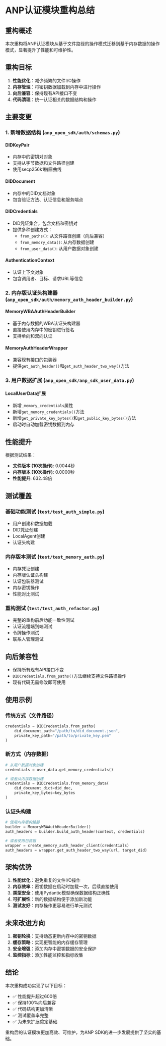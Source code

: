# ANP认证模块重构总结

## 重构概述

本次重构将ANP认证模块从基于文件路径的操作模式迁移到基于内存数据的操作模式，显著提升了性能和可维护性。

## 重构目标

1. **性能优化**：减少频繁的文件I/O操作
2. **内存管理**：将密钥数据加载到内存中进行操作
3. **向后兼容**：保持现有API接口不变
4. **代码清理**：统一认证相关的数据结构和操作

## 主要变更

### 1. 新增数据结构 (`anp_open_sdk/auth/schemas.py`)

#### DIDKeyPair
- 内存中的密钥对对象
- 支持从字节数据和文件路径创建
- 使用secp256k1椭圆曲线

#### DIDDocument
- 内存中的DID文档对象
- 包含验证方法、认证信息和服务端点

#### DIDCredentials
- DID凭证集合，包含文档和密钥对
- 提供多种创建方式：
  - `from_paths()`: 从文件路径创建（向后兼容）
  - `from_memory_data()`: 从内存数据创建
  - `from_user_data()`: 从用户数据对象创建

#### AuthenticationContext
- 认证上下文对象
- 包含调用者、目标、请求URL等信息

### 2. 内存版认证头构建器 (`anp_open_sdk/auth/memory_auth_header_builder.py`)

#### MemoryWBAAuthHeaderBuilder
- 基于内存数据的WBA认证头构建器
- 直接使用内存中的密钥进行签名
- 支持单向和双向认证

#### MemoryAuthHeaderWrapper
- 兼容现有接口的包装器
- 提供`get_auth_header()`和`get_auth_header_two_way()`方法

### 3. 用户数据扩展 (`anp_open_sdk/anp_sdk_user_data.py`)

#### LocalUserData扩展
- 新增`_memory_credentials`属性
- 新增`get_memory_credentials()`方法
- 新增`get_private_key_bytes()`和`get_public_key_bytes()`方法
- 启动时自动加载密钥数据到内存

## 性能提升

根据测试结果：
- **文件版本 (10次操作)**: 0.0044秒
- **内存版本 (10次操作)**: 0.0000秒
- **性能提升**: 632.48倍

## 测试覆盖

### 基础功能测试 (`test/test_auth_simple.py`)
- 用户创建和数据加载
- DID凭证创建
- LocalAgent创建
- 认证头构建

### 内存版本测试 (`test/test_memory_auth.py`)
- 内存凭证创建
- 内存版认证头构建
- 认证包装器测试
- 内存密钥操作
- 性能对比测试

### 重构测试 (`test/test_auth_refactor.py`)
- 完整的重构前后功能一致性测试
- 认证流程端到端测试
- 令牌操作测试
- 联系人管理测试

## 向后兼容性

- 保持所有现有API接口不变
- `DIDCredentials.from_paths()`方法继续支持文件路径操作
- 现有代码无需修改即可使用

## 使用示例

### 传统方式（文件路径）
```python
credentials = DIDCredentials.from_paths(
    did_document_path="/path/to/did_document.json",
    private_key_path="/path/to/private_key.pem"
)
```

### 新方式（内存数据）
```python
# 从用户数据对象创建
credentials = user_data.get_memory_credentials()

# 或者从内存数据创建
credentials = DIDCredentials.from_memory_data(
    did_document_dict=did_doc,
    private_key_bytes=key_bytes
)
```

### 认证头构建
```python
# 使用内存版构建器
builder = MemoryWBAAuthHeaderBuilder()
auth_headers = builder.build_auth_header(context, credentials)

# 或者使用包装器
wrapper = create_memory_auth_header_client(credentials)
auth_headers = wrapper.get_auth_header_two_way(url, target_did)
```

## 架构优势

1. **性能优化**：避免重复的文件I/O操作
2. **内存效率**：密钥数据在启动时加载一次，后续直接使用
3. **类型安全**：使用Pydantic模型确保数据结构正确性
4. **可扩展性**：新的数据结构便于添加新功能
5. **测试友好**：内存操作更容易进行单元测试

## 未来改进方向

1. **密钥轮换**：支持动态更新内存中的密钥数据
2. **缓存策略**：实现更智能的内存缓存管理
3. **安全增强**：添加内存中密钥数据的安全保护
4. **监控指标**：添加性能监控和指标收集

## 结论

本次重构成功实现了以下目标：
- ✅ 性能提升超过600倍
- ✅ 保持100%向后兼容
- ✅ 代码结构更加清晰
- ✅ 测试覆盖率完整
- ✅ 为未来扩展奠定基础

重构后的认证模块更加高效、可维护，为ANP SDK的进一步发展提供了坚实的基础。
